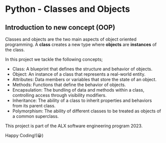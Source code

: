 # Python - Classes and Objects

## Introduction to new concept (OOP)
Classes and objects are the two main aspects of object oriented programming. A **class** creates a new type where **objects** are **instances** of the class.

In this project we tackle the following concepts;
* Class: A blueprint that defines the structure and behavior of objects.
* Object: An instance of a class that represents a real-world entity.
* Attributes: Data members or variables that store the state of an object.
* Methods: Functions that define the behavior of objects.
* Encapsulation: The bundling of data and methods within a class, controlling access through visibility modifiers.
* Inheritance: The ability of a class to inherit properties and behaviors from its parent class.
* Polymorphism: The ability of different classes to be treated as objects of a common superclass.

This project is part of the ALX software engineering program 2023.

Happy Coding!(:grinning:)  

